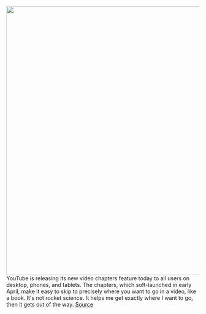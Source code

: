 <img src='https://cdn.vox-cdn.com/thumbor/_X7b9KamRkP8pewriz3HYghZoPQ=/0x0:2040x1530/1200x800/filters:focal(883x462:1209x788)/cdn.vox-cdn.com/uploads/chorus_image/image/66863574/cfaulkner_200527_4039_0005.0.0.jpg' width='700px' /><br/>
YouTube is releasing its new video chapters feature today to all users on desktop, phones, and tablets. The chapters, which soft-launched in early April, make it easy to skip to precisely where you want to go in a video, like a book. It's not rocket science. It helps me get exactly where I want to go, then it gets out of the way.
<a href='https://www.theverge.com/2020/5/28/21272095/youtube-chapters-feature-video-google-android-ios-desktop-mobile'> Source <a/>